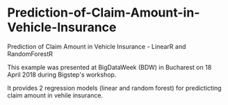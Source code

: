 # Prediction-of-Claim-Amount-in-Vehicle-Insurance
Prediction of Claim Amount in Vehicle Insurance - LinearR and RandomForestR

This example was presented at BigDataWeek (BDW) in Bucharest on 18 April 2018 during Bigstep's workshop.

It provides 2 regression models (linear and random forest) for predicticting claim amount in vehile insurance.
